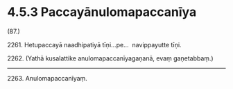 # 4.5.3 Paccayānulomapaccanīya

(87.)

2261\. Hetupaccayā naadhipatiyā tīṇi…pe…  navippayutte tīṇi.

2262\. (Yathā kusalattike anulomapaccanīyagaṇanā, evaṃ gaṇetabbaṃ.)

---

2263\. Anulomapaccanīyaṃ.
